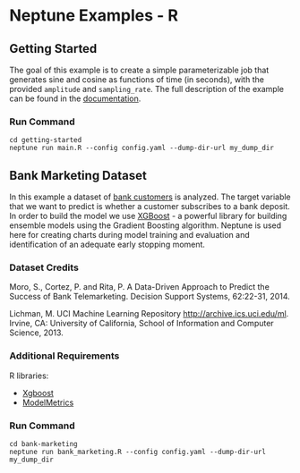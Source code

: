 # Neptune Examples - R

## Getting Started
The goal of this example is to create a simple parameterizable job
that generates sine and cosine as functions of time (in seconds),
with the provided `amplitude` and `sampling_rate`.
The full description of the example can be found in the
<a target="_blank" href="https://neptune.deepsense.io/versions/latest/getting-started.html">documentation</a>.

### Run Command

    cd getting-started
    neptune run main.R --config config.yaml --dump-dir-url my_dump_dir

## Bank Marketing Dataset
In this example a dataset of
<a target="_blank" href="https://archive.ics.uci.edu/ml/datasets/Bank+Marketing">bank customers</a> is analyzed. The target variable that we want to predict is whether a customer subscribes to a bank deposit. In order to build the model we use <a target="_blank" href="https://xgboost.readthedocs.io/en/latest/Xgboost">XGBoost</a> - a powerful library for building ensemble models using the Gradient Boosting algorithm. Neptune is used here for creating charts during model training and evaluation and identification of an adequate early stopping moment.

### Dataset Credits

Moro, S., Cortez, P. and Rita, P. A Data-Driven Approach to Predict the Success of Bank Telemarketing. Decision Support Systems, 62:22-31, 2014.

Lichman, M. UCI Machine Learning Repository http://archive.ics.uci.edu/ml. Irvine, CA: University of California, School of Information and Computer Science, 2013.

### Additional Requirements

R libraries:

* <a target="_blank" href="https://cran.r-project.org/web/packages/xgboost/">Xgboost</a>
* <a target="_blank" href="https://cran.r-project.org/web/packages/ModelMetrics/">ModelMetrics</a>

### Run Command

    cd bank-marketing
    neptune run bank_marketing.R --config config.yaml --dump-dir-url my_dump_dir
